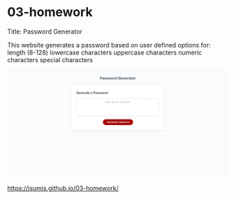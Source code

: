 # 03-homework
Title: Password Generator

This website generates a password based on user defined options for:
length (8-128)
lowercase characters
uppercase characters
numeric characters
special characters


<img src="./assets/screencap.jpg" alt="screencap from finished live webpage" />

https://jsumis.github.io/03-homework/

